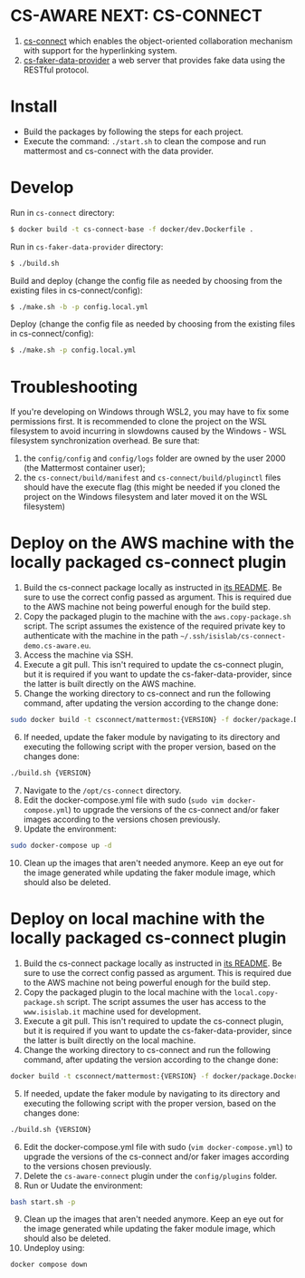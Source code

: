 # CS-AWARE NEXT: CS-CONNECT

1. [cs-connect](https://github.com/CS-AWARE-NEXT/cs-aware-next-cs-connect/tree/main/cs-connect) which enables the object-oriented collaboration mechanism with support for the hyperlinking system.
1. [cs-faker-data-provider](https://github.com/CS-AWARE-NEXT/cs-aware-next-cs-connect/tree/main/cs-faker-data-provider) a web server that provides fake data using the RESTful protocol.

# Install
- Build the packages by following the steps for each project.
- Execute the command: `./start.sh` to clean the compose and run mattermost and cs-connect with the data provider.

<!-- # System architecture overview
![architecture](https://github.com/CS-AWARE-NEXT/cs-aware-next-cs-connect/raw/main/assets/architecture_overview.png) -->

# Develop
Run in `cs-connect` directory:

```sh
$ docker build -t cs-connect-base -f docker/dev.Dockerfile .
```

Run in `cs-faker-data-provider` directory:

```sh
$ ./build.sh
```

Build and deploy (change the config file as needed by choosing from the existing files in cs-connect/config):

```sh
$ ./make.sh -b -p config.local.yml
```

Deploy (change the config file as needed by choosing from the existing files in cs-connect/config):

```sh
$ ./make.sh -p config.local.yml
```

# Troubleshooting
If you're developing on Windows through WSL2, you may have to fix some permissions first. It is recommended to clone the project on the WSL filesystem to avoid incurring in slowdowns caused by the Windows - WSL filesystem synchronization overhead.
Be sure that:
1) the `config/config` and `config/logs` folder are owned by the user 2000 (the Mattermost container user);
2) the `cs-connect/build/manifest` and `cs-connect/build/pluginctl` files should have the execute flag (this might be needed if you cloned the project on the Windows filesystem and later moved it on the WSL filesystem)

# Deploy on the AWS machine with the locally packaged cs-connect plugin
1) Build the cs-connect package locally as instructed in [its README](cs-connect/README.md). Be sure to use the correct config passed as argument. This is required due to the AWS machine not being powerful enough for the build step.
2) Copy the packaged plugin to the machine with the `aws.copy-package.sh` script. The script assumes the existence of the required private key to authenticate with the machine in the path `~/.ssh/isislab/cs-connect-demo.cs-aware.eu`.
3) Access the machine via SSH.
4) Execute a git pull. This isn't required to update the cs-connect plugin, but it is required if you want to update the cs-faker-data-provider, since the latter is built directly on the AWS machine.
5) Change the working directory to cs-connect and run the following command, after updating the version according to the change done:
```sh
sudo docker build -t csconnect/mattermost:{VERSION} -f docker/package.Dockerfile . 
```
6) If needed, update the faker module by navigating to its directory and executing the following script with the proper version, based on the changes done:
```sh
./build.sh {VERSION}
```
7) Navigate to the `/opt/cs-connect` directory.
8) Edit the docker-compose.yml file with sudo (`sudo vim docker-compose.yml`) to upgrade the versions of the cs-connect and/or faker images according to the versions chosen previously.
9) Update the environment:
```sh
sudo docker-compose up -d
```
10) Clean up the images that aren't needed anymore. Keep an eye out for the <none> image generated while updating the faker module image, which should also be deleted.

# Deploy on local machine with the locally packaged cs-connect plugin
1) Build the cs-connect package locally as instructed in [its README](cs-connect/README.md). Be sure to use the correct config passed as argument. This is required due to the AWS machine not being powerful enough for the build step.
2) Copy the packaged plugin to the local machine with the `local.copy-package.sh` script. The script assumes the user has access to the `www.isislab.it` machine used for development.
3) Execute a git pull. This isn't required to update the cs-connect plugin, but it is required if you want to update the cs-faker-data-provider, since the latter is built directly on the local machine.
4) Change the working directory to cs-connect and run the following command, after updating the version according to the change done:
```sh
docker build -t csconnect/mattermost:{VERSION} -f docker/package.Dockerfile . 
```
5) If needed, update the faker module by navigating to its directory and executing the following script with the proper version, based on the changes done:
```sh
./build.sh {VERSION}
```
6) Edit the docker-compose.yml file with sudo (`vim docker-compose.yml`) to upgrade the versions of the cs-connect and/or faker images according to the versions chosen previously.
7) Delete the `cs-aware-connect` plugin under the `config/plugins` folder.
8) Run or Uudate the environment:
```sh
bash start.sh -p
```
9) Clean up the images that aren't needed anymore. Keep an eye out for the <none> image generated while updating the faker module image, which should also be deleted.
10) Undeploy using:
```sh
docker compose down
```
